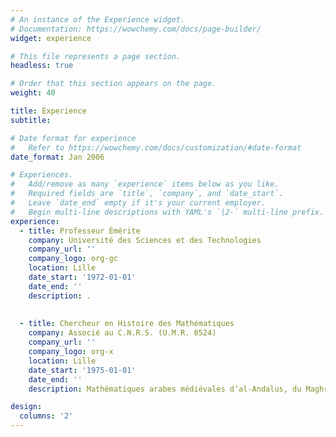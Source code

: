 ```yaml
---
# An instance of the Experience widget.
# Documentation: https://wowchemy.com/docs/page-builder/
widget: experience

# This file represents a page section.
headless: true

# Order that this section appears on the page.
weight: 40

title: Experience
subtitle:

# Date format for experience
#   Refer to https://wowchemy.com/docs/customization/#date-format
date_format: Jan 2006

# Experiences.
#   Add/remove as many `experience` items below as you like.
#   Required fields are `title`, `company`, and `date_start`.
#   Leave `date_end` empty if it's your current employer.
#   Begin multi-line descriptions with YAML's `|2-` multi-line prefix.
experience:
  - title: Professeur Émérite
    company: Université des Sciences et des Technologies
    company_url: ''
    company_logo: org-gc
    location: Lille
    date_start: '1972-01-01'
    date_end: ''
    description: .
   
        
  - title: Chercheur en Histoire des Mathématiques
    company: Associé au C.N.R.S. (U.M.R. 8524)
    company_url: ''
    company_logo: org-x
    location: Lille
    date_start: '1975-01-01'
    date_end: ''
    description: Mathématiques arabes médiévales d’al-Andalus, du Maghreb et de l’Afrique subsaharienne.

design:
  columns: '2'
---
```

